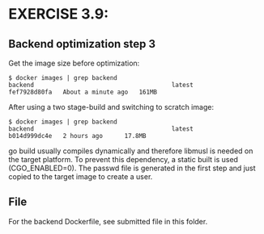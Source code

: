 # EXERCISE 3.9: 
## Backend optimization step 3
Get the image size before optimization:
```
$ docker images | grep backend
backend                                      latest         fef7928d80fa   About a minute ago   161MB
```

After using a two stage-build and switching to scratch image:
```
$ docker images | grep backend
backend                                      latest         b014d999dc4e   2 hours ago      17.8MB
```

go build usually compiles dynamically and therefore libmusl is needed on the target platform.
To prevent this dependency, a static built is used (CGO_ENABLED=0).
The passwd file is generated in the first step and just copied to the target image to create a user.

## File
For the backend Dockerfile, see submitted file in this folder.
